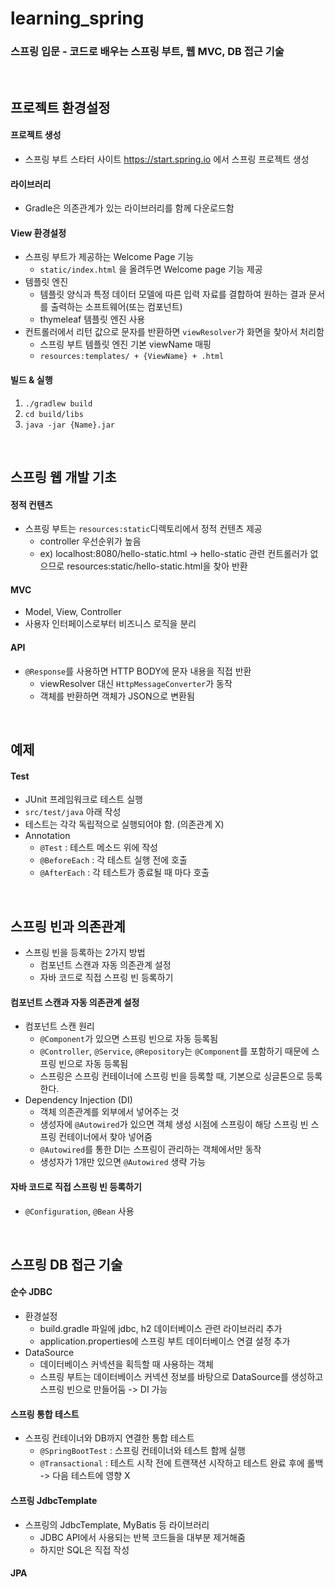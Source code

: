 # learning_spring

### 스프링 입문 - 코드로 배우는 스프링 부트, 웹 MVC, DB 접근 기술
<br/>

## 프로젝트 환경설정
#### 프로젝트 생성
* 스프링 부트 스타터 사이트 <https://start.spring.io> 에서 스프링 프로젝트 생성

#### 라이브러리
* Gradle은 의존관계가 있는 라이브러리를 함께 다운로드함

#### View 환경설정
* 스프링 부트가 제공하는 Welcome Page 기능  
    * `static/index.html` 을 올려두면 Welcome page 기능 제공
* 템플릿 엔진
    * 템플릿 양식과 특정 데이터 모델에 따른 입력 자료를 결합하여 원하는 결과 문서를 출력하는 소프트웨어(또는 컴포넌트)
    * thymeleaf 템플릿 엔진 사용
* 컨트롤러에서 리턴 값으로 문자를 반환하면 `viewResolver`가 화면을 찾아서 처리함
    * 스프링 부트 템플릿 엔진 기본 viewName 매핑
    * `resources:templates/ + {ViewName} + .html`
    
#### 빌드 & 실행
1. `./gradlew build`
1. `cd build/libs`
1. `java -jar {Name}.jar`

<br/>
   
## 스프링 웹 개발 기초
#### 정적 컨텐츠
* 스프링 부트는 `resources:static`디렉토리에서 정적 컨텐츠 제공
  * controller 우선순위가 높음
  * ex) localhost:8080/hello-static.html -> hello-static 관련 컨트롤러가 없으므로 resources:static/hello-static.html을 찾아 반환
  
#### MVC
* Model, View, Controller
* 사용자 인터페이스로부터 비즈니스 로직을 분리

#### API
* `@Response`를 사용하면 HTTP BODY에 문자 내용을 직접 반환
  * viewResolver 대신  `HttpMessageConverter`가 동작
  * 객체를 반환하면 객체가 JSON으로 변환됨
  
<br/>

## 예제
#### Test
* JUnit 프레임워크로 테스트 실행
* `src/test/java` 아래 작성
* 테스트는 각각 독립적으로 실행되어야 함. (의존관계 X)   
* Annotation
  * `@Test` : 테스트 메소드 위에 작성
  * `@BeforeEach` :  각 테스트 실행 전에 호출
  * `@AfterEach` : 각 테스트가 종료될 때 마다 호출
  
<br/>

## 스프링 빈과 의존관계
* 스프링 빈을 등록하는 2가지 방법
  * 컴포넌트 스캔과 자동 의존관계 설정
  * 자바 코드로 직접 스프링 빈 등록하기
  
#### 컴포넌트 스캔과 자동 의존관계 설정
* 컴포넌트 스캔 원리
  * `@Component`가 있으면 스프링 빈으로 자동 등록됨
  * `@Controller`, `@Service`, `@Repository`는 `@Component`를 포함하기 때문에 스프링 빈으로 자동 등록됨
  * 스프링은 스프링 컨테이너에 스프링 빈을 등록할 때, 기본으로 싱글톤으로 등록한다.
* Dependency Injection (DI)
  * 객체 의존관계를 외부에서 넣어주는 것
  * 생성자에 `@Autowired`가 있으면 객체 생성 시점에 스프링이 해당 스프링 빈 스프링 컨테이너에서 찾아 넣어줌
  * `@Autowired`를 통한 DI는 스프링이 관리하는 객체에서만 동작  
  * 생성자가 1개만 있으면 `@Autowired` 생략 가능
  
#### 자바 코드로 직접 스프링 빈 등록하기
* `@Configuration`, `@Bean` 사용

<br/>

## 스프링 DB 접근 기술

#### 순수 JDBC
* 환경설정
  * build.gradle 파일에 jdbc, h2 데이터베이스 관련 라이브러리 추가
  * application.properties에 스프링 부트 데이터베이스 연결 설정 추가
* DataSource
  * 데이터베이스 커넥션을 획득할 때 사용하는 객체
  * 스프링 부트는 데이터베이스 커넥션 정보를 바탕으로 DataSource를 생성하고 스프링 빈으로 만들어둠
    -> DI 가능
    
#### 스프링 통합 테스트
* 스프링 컨테이너와 DB까지 연결한 통합 테스트
  * `@SpringBootTest` : 스프링 컨테이너와 테스트 함께 실행
  * `@Transactional` : 테스트 시작 전에 트랜잭션 시작하고 테스트 완료 후에 롤백
    -> 다음 테스트에 영향 X
    
#### 스프링 JdbcTemplate
* 스프링의 JdbcTemplate, MyBatis 등 라이브러리
  * JDBC API에서 사용되는 반복 코드들을 대부분 제거해줌
  * 하지만 SQL은 직접 작성
  
#### JPA

